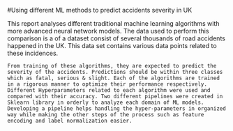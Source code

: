 #Using different ML methods to predict accidents severity in UK

This report analyses different traditional machine learning algorithms with more advanced neural network models. The data used to perform this comparison is a of a dataset consist of several thousands of road accidents happened in the UK. This data set contains various data points related to these incidences.

	From training of these algorithms, they are expected to predict the severity of the accidents. Predictions should be within three classes which as fatal, serious & slight. Each of the algorithms are trained in a rigorous manner to optimize their performance respectively. Different Hyperparameters related to each algorithm were used and compared with their accuracy. Two different pipelines were created in Sklearn library in orderly to analyze each domain of ML models. Developing a pipeline helps handling the hyper-parameters in organized way while making the other steps of the process such as feature encoding and label normalization easier.
